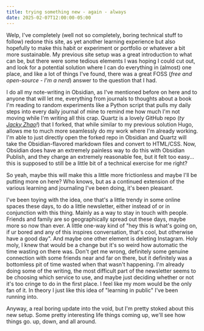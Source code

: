 ```yaml
---
title: trying something new - again - always
date: 2025-02-07T12:00:00-05:00
---
```

Welp, I've completely (well not so completely, boring technical stuff to follow) redone this site, as yet another learning experience but also hopefully to make this habit or experiment or portfolio or whatever a bit more sustainable. My previous site setup was a great introduction to what can be, but there were some tedious elements I was hoping I could cut out, and look for a potential solution where I can do everything in (almost) one place, and like a lot of things I've found, there was a great FOSS (*free and open-source - I'm a nerd*) answer to the question that I had. 

I do all my note-writing in Obsidian, as I've mentioned before on here and to anyone that will let me, everything from journals to thoughts about a book I'm reading to random experiments like a Python script that pulls my daily steps into every daily journal of mine to remind me how much I'm not moving while I'm writing all this crap. Quartz is a lovely GitHub repo (*ty [Jacky Zhao](https://github.com/jackyzha0)!*) that I forked, that while similar to my previous solution Hugo, allows me to much more seamlessly do my work where I'm already working. I'm able to just directly open the forked repo in Obsidian and Quartz will take the Obsidian-flavored markdown files and convert to HTML/CSS. Now, Obsidian does have an extremely painless way to do this with Obsidian Publish, and they charge an extremely reasonable fee, but it felt too easy... this is supposed to still be a little bit of a technical exercise for me right?

So yeah, maybe this will make this a little more frictionless and maybe I'll be putting more on here? Who knows, but as a continued extension of the various learning and journaling I've been doing, it's been pleasant. 

I've been toying with the idea, one that's a little trendy in some online spaces these days, to do a little newsletter, either instead of or in conjunction with this thing. Mainly as a way to stay in touch with people. Friends and family are so geographically spread out these days, maybe more so now than ever. A little one-way kind of "hey this is what's going on, if ur bored and any of this inspires conversation, that's cool, but otherwise have a good day". And maybe one other element is deleting Instagram. Holy moly, I knew that would be a change but it's so weird how automatic the time wasting on there was. Don't get me wrong, definitely some genuine connection with some friends near and far on there, but it definitely was a bottomless pit of time wasted when that wasn't happening. I'm already doing some of the writing, the most difficult part of the newsletter seems to be choosing which service to use, and maybe just deciding whether or not it's too cringe to do in the first place. I feel like my mom would be the only fan of it. In theory I just like this idea of "learning in public" I've been running into. 

Anyway, a real boring update into the void, but I'm pretty stoked about this new setup. Some pretty interesting life things coming up, we'll see how things go. up, down, and all around.

